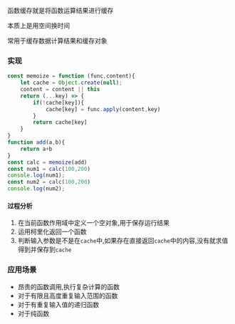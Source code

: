 函数缓存就是将函数运算结果进行缓存

本质上是用空间换时间

常用于缓存数据计算结果和缓存对象

### 实现

```js
const memoize = function (func,content){
    let cache = Object.create(null);
    content = content || this
    return (...key) => {
        if(!cache[key]){
            cache[key] = func.apply(content,key)
        }
        return cache[key]
    }
}
function add(a,b){
    return a+b
}
const calc = memoize(add)
const num1 = calc(100,200)
console.log(num1);
const num2 = calc(100,200)
console.log(num2);
```

#### 过程分析

1. 在当前函数作用域中定义一个空对象,用于保存运行结果
2. 运用柯里化返回一个函数
3. 判断输入参数是不是在`cache`中,如果存在直接返回`cache`中的内容,没有就求值得到并保存到`cache`

### 应用场景

- 昂贵的函数调用,执行复杂计算的函数
- 对于有限且高度重复输入范围的函数
- 对于有重复输入值的递归函数
- 对于纯函数